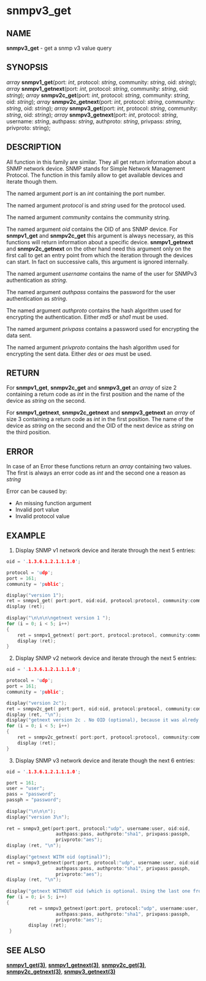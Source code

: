 # snmpv3_get

## NAME

**snmpv3_get** - get a snmp v3 value query

## SYNOPSIS

*array* **snmpv1_get**(port: *int*, protocol: *string*, community: *string*, oid: *string*);
*array* **snmpv1_getnext**(port: *int*, protocol: *string*, community: *string*, oid: *string*);
*array* **snmpv2c_get**(port: *int*, protocol: *string*, community: *string*, oid: *string*);
*array* **snmpv2c_getnext**(port: *int*, protocol: *string*, community: *string*, oid: *string*);
*array* **snmpv3_get**(port: *int*, protocol: *string*, community: *string*, oid: *string*);
*array* **snmpv3_getnext**(port: *int*, protocol: *string*, username: *string*, authpass: *string*, authproto: *string*, privpass: *string*, privproto: string);


## DESCRIPTION

All function in this family are similar. They all get return information about a SNMP network device. SNMP stands for Simple Network Management Protocol. The function in this family allow to get available devices and iterate though them.

The named argument *port* is an *int* containing the port number.

The named argument *protocol* is and *string* used for the protocol used.

The named argument *community* contains the community string.

The named argument *oid* contains the OID of ans SNMP device. For **snmpv1_get** and **snmpv2c_get** this argument is always necessary, as this functions will return information about a specific device. **snmpv1_getnext** and **snmpv2c_getnext** on the other hand need this argument only on the first call to get an entry point from which the iteration through the devices can start. In fact on successive calls, this argument is ignored internally.

The named argument *username* contains the name of the user for SNMPv3 authentication as *string*.

The named argument *authpass* contains the password for the user authentication as *string*.

The named argument *authproto* contains the hash algorithm used for encrypting the authentication. Either *md5* or *sha1* must be used.

The named argument *privpass* contains a password used for encrypting the data sent.

The named argument *privproto* contains the hash algorithm used for encrypting the sent data. Either *des* or *aes* must be used.

## RETURN

For **snmpv1_get**, **snmpv2c_get** and **snmpv3_get** an *array* of size 2 containing a return code as *int* in the first position and the name of the device as *string* on the second.

For **snmpv1_getnext**, **snmpv2c_getnext** and **snmpv3_getnext** an *array* of size 3 containing a return code as *int* in the first position. The name of the device as *string* on the second and the OID of the next device as *string* on the third position.


## ERROR

In case of an Error these functions return an *array* containing two values. The first is always an error code as *int* and the second one a reason as *string*

Error can be caused by:
- An missing function argument
- Invalid port value
- Invalid protocol value

## EXAMPLE

1. Display SNMP v1 network device and iterate through the next 5 entries:
```c++
oid = '.1.3.6.1.2.1.1.1.0';

protocol = 'udp';
port = 161;
community = 'public';

display("version 1");
ret = snmpv1_get( port:port, oid:oid, protocol:protocol, community:community );
display (ret);
 
display("\n\n\n\ngetnext version 1 ");
for (i = 0; i < 5; i++)
{   
    ret = snmpv1_getnext( port:port, protocol:protocol, community:community );
    display (ret);
}     

```

2. Display SNMP v2 network device and iterate through the next 5 entries:
```c++
oid = '.1.3.6.1.2.1.1.1.0';

protocol = 'udp';
port = 161;
community = 'public';

display("version 2c");
ret = snmpv2c_get( port:port, oid:oid, protocol:protocol, community:community );
display (ret, "\n");
display("getnext version 2c . No OID (optional), because it was alredy stored during the last call with an oid\n");
for (i = 0; i < 5; i++)
{   
    ret = snmpv2c_getnext( port:port, protocol:protocol, community:community );
    display (ret);
}   
```

3. Display SNMP v3 network device and iterate though the next 6 entries:
```c++
oid = '.1.3.6.1.2.1.1.1.0';

port = 161;
user = "user";
pass = "password";
passph = "password";
 
display("\n\n\n");
display("version 3\n");
 
ret = snmpv3_get(port:port, protocol:"udp", username:user, oid:oid,
                  authpass:pass, authproto:"sha1", privpass:passph,
                  privproto:"aes");
display (ret, "\n");
 
display("getnext WITH oid (optinal)");
ret = snmpv3_getnext(port:port, protocol:"udp", username:user, oid:oid,
                  authpass:pass, authproto:"sha1", privpass:passph,
                  privproto:"aes");
display (ret, "\n");
 
display("getnext WITHOUT oid (which is optional. Using the last one from the last call)");
for (i = 0; i< 5; i++)
{
        ret = snmpv3_getnext(port:port, protocol:"udp", username:user,
                  authpass:pass, authproto:"sha1", privpass:passph,
                  privproto:"aes");
        display (ret);
 }
```

## SEE ALSO

**[snmpv1_get(3)](snmpv1_get.md)**, **[snmpv1_getnext(3)](snmpv1_getnext.md)**, **[snmpv2c_get(3)](snmpv2c_get.md)**, **[snmpv2c_getnext(3)](snmpv2c_getnext.md)**, **[snmpv3_getnext(3)](snmpv3_getnext.md)** 